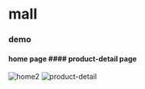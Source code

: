 # mall

### demo 
#### home page #### product-detail page
![home2](https://user-images.githubusercontent.com/17282233/112102306-6c0f1500-8b7e-11eb-899e-0a9643adcafb.gif)  ![product-detail](https://user-images.githubusercontent.com/17282233/112656036-5cfec000-8e27-11eb-98f2-daf7202d7c41.gif)






